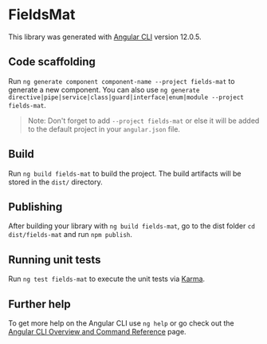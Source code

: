 # FieldsMat

This library was generated with [Angular CLI](https://github.com/angular/angular-cli) version 12.0.5.

## Code scaffolding

Run `ng generate component component-name --project fields-mat` to generate a new component. You can also use `ng generate directive|pipe|service|class|guard|interface|enum|module --project fields-mat`.
> Note: Don't forget to add `--project fields-mat` or else it will be added to the default project in your `angular.json` file. 

## Build

Run `ng build fields-mat` to build the project. The build artifacts will be stored in the `dist/` directory.

## Publishing

After building your library with `ng build fields-mat`, go to the dist folder `cd dist/fields-mat` and run `npm publish`.

## Running unit tests

Run `ng test fields-mat` to execute the unit tests via [Karma](https://karma-runner.github.io).

## Further help

To get more help on the Angular CLI use `ng help` or go check out the [Angular CLI Overview and Command Reference](https://angular.io/cli) page.
